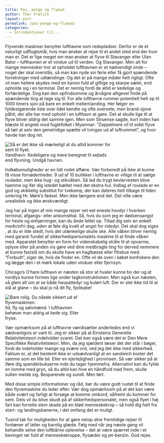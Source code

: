 ```yaml
---
title: Pas, penge og flymad
author: Thor Frølich
layout: post
permalink: /pas-penge-og-flymad/
categories:
  - Introduktioner til...
---
```

Flyvende maskiner benytter lufthavne som redepladser. Derfor er de et naturligt udflugtsmål, hvis man ønsker at rejse til et andet sted end der hvor man er. Det er lige meget om man ønsker at flyve til Stavanger eller Ulan Bator – lufthavnen er et vindue ud til verden. Og Stavanger. Men alt for mange mennesker tror at opholdet lufthavnen er et nødvendigt onde – noget der skal overstås, så man kan nyde sin ferie eller få gjort spændende forretninger med udlændinge. Og det er på mange måder helt rigtigt. Ofte vil man hellere skydes med en kanon fuld af giftige og skarpe sæler, end opholde sig i en terminal. Det er nemlig fordi de altid er kedelige og forfærdelige. Dog kan den opfindsomme og årvågne alligevel finde på spændende ting at tage sig til. For alle lufthavne rummer potentielt helt op til 1000 timers sjov på bare en enkelt mellemlanding. Her følger en fyldestgørende liste over lidet kendte og ofte oversete, men brand-sjove påhit, der alle har med ophold i en lufthavn at gøre. Det at skulle lige til at flyve bliver *aldrig* det samme igen. Men som Struense sagde, kort inden han blæste til angreb mod fuglefolket i Myanmar: “Zeppelinere vil til sidst flyve så tæt at selv den genstridige spætte vil tvinges ud af luftrummet”, og hvor havde han dog ret. 

<div class="bitImage bitCenter" style="width: 358px">
  <img src="http://www.abekat.net/wp-content/images/harbour_01.jpg" alt="Så er det ikke så mærkeligt at du altid kommer for sent til flyet." /><br /> Vandhavn. Kedeligere og mere beregnet til sejlads end flyvning. Undgå havnen.
</div>

Indkøbsmuligheder er en lidt rodet affære. Vær forberedt på ikke at kunne få visse fornødenheder. 9 ud af 10 butikker i lufthavne er villige til at sælge roulader, men ikke hug- og stikvåben. Så lad du trygt kevlarvesten blive hjemme og ifør dig istedet bæltet med det ekstra hul. Indtag af roulade er en god og skikkelig substitut for tvekamp, der kan dateres helt tilbage til tiden omkring Hr. Mørk’s fødsel. Men ikke længere end det. Det ville være urealistisk og ikke ønskværdigt.

Jeg har på ingen af min mange rejser set eet eneste hovdyr i hverken terminal, afgangs- eller ankomsthal. Så, hvis du som jeg er dødsensangst for heste og enhjørninger, kan du ånde lettet op. Tillad dig selv en enkelt medicinfri dag, uden at føle dig kvalt af angst for ridedyr. Det skal dog siges , at du er ilde stedt, hvis det utænkelige skulle ske. Alle våben bliver nemlig med garanti fundet af sikkerhedspersonalets maskine til at finde våben med. Apparatet benytter en form for videnskabelig stråle til at opvarme, oplyse eller på anden vis gøre ved dine medbragte ting for derved nemmere at kunne fastslå om du skulle have en haglbøsse eller flitsbue med. “Forbudt”, siger de, hvis de finder en. Ofte vil de oven i købet konfiskere den og lægge den i et mørk lokale uden vinduer eller fjernsyn.

Chicago’s O’hare lufthavn er næsten så stor at hvaler kunne bo der og at nordlys kunne formes lige under tagkonstruktionen. Men også kun næsten, så glem alt om at se både havpattedyr og kulørt luft. Der er slet ikke tid til at stå at glane – du skal jo nå dit fly, fjolleabe!

<div class="bitImage bitLeft" style="width: 258px">
  <img src="http://www.abekat.net/wp-content/images/brand_01.jpg" alt="Bare rolig. Du nåede sikkert ud af flyvemaskinen." /><br /> Ild, fly og sølvmænd. I lufthavnen behøver man aldrig at kede sig. Eller fryse.
</div>

Vær opmærksom på at lufthavne værdisætter anderledes end vi sædvanligvis er vant til. Jeg er sikker på at Einsteins Generelle Relativitetsteori indeholder svaret. Det *kan* også være det er Den Mere Specifikke Relativitetsteori. Men, da jeg sjældent læser det der står i bøger, fordi de indeholder mange og svære ord, ved jeg det ikke med sikkerhed. Faktum er, at det bestemt ikke er udsædvanligt at en sandwich koster det samme som en lille bil. Eller en ejerlejlighed i provinsen. Så vær sikker på at iføre dig spendérbukserne inde du tager hjemmefra. Alternativt kan du fylde en lomme med gryn, så du altid kan hive en håndfuld mad frem, skulle sulten melde sig. Besparende og sundt. Men tørt.

Med disse simple informationer og råd, bør du være godt rustet til at finde den flyvemaskine du leder efter. Vær dog opmærksom på at det kan være både svært og farligt at forsøge at komme ombord, såfremt du kommer for sent. Dels vil du blive skudt på af sikkerhedspersonalet, men også flyet i høj fart kan forrette slem skade på en blød menneskekrop – så hold dig helt fra start- og landingsbanerne, i det omfang det er muligt.

Tusind tak for muligheden for at gøre netop *dine* fremtidige rejser til fontæner af latter og barnlig glæde. Følg med når jeg næste gang vil behandle selve den luftbårne oplevelse – det at være spærret inde i et bevinget rør fuld af menneskekroppe, flysæder og jet-benzin. God rejse.